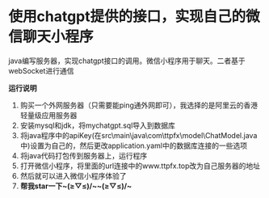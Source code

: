 # 使用chatgpt提供的接口，实现自己的微信聊天小程序
java编写服务器，实现chatgpt接口的调用。微信小程序用于聊天。二者基于webSocket进行通信

**运行说明**
1. 购买一个外网服务器（只需要能ping通外网即可），我选择的是阿里云的香港轻量级应用服务器
2. 安装mysql和jdk，将mychatgpt.sql导入到数据库
3. 将java程序中的apiKey(在src\main\java\com\ttpfx\model\ChatModel.java中)设置为自己的，然后更改application.yaml中的数据库连接的一些选项
4. 将java代码打包传到服务器上，运行程序
5. 打开微信小程序，将里面的url连接中的www.ttpfx.top改为自己服务器的地址
6. 然后就可以进入微信小程序体验了
7. **帮我star一下~\(≥▽≤)/~~\(≥▽≤)/~**

